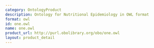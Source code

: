 ```yaml
---
category: OntologyProduct
description: Ontology for Nutritional Epidemiology in OWL format
format: owl
id: one.owl
name: one.owl
product_url: http://purl.obolibrary.org/obo/one.owl
layout: product_detail
---
```


